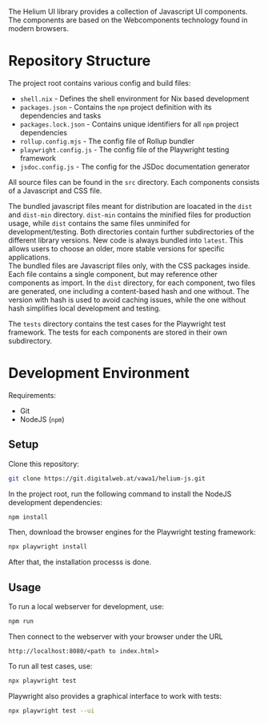 The Helium UI library provides a collection of Javascript UI components.
The components are based on the Webcomponents technology found in modern browsers.

# Repository Structure

The project root contains various config and build files:
- `shell.nix` - Defines the shell environment for Nix based development
- `packages.json` - Contains the `npm` project definition with its dependencies and tasks
- `packages.lock.json` - Contains unique identifiers for all `npm` project dependencies
- `rollup.config.mjs` - The config file of Rollup bundler
- `playwright.config.js` - The config file of the Playwright testing framework
- `jsdoc.config.js` - The config for the JSDoc documentation generator

All source files can be found in the `src` directory. 
Each components consists of a Javascript and CSS file.

The bundled javascript files meant for distribution are loacated in the `dist` and `dist-min` directory.
`dist-min` contains the minified files for production usage, while `dist` contains the same files unminifed for development/testing.
Both directories contain further subdirectories of the different library versions.
New code is always bundled into `latest`.
This allows users to choose an older, more stable versions for specific applications.  
The bundled files are Javascript files only, with the CSS packages inside.
Each file contains a single component, but may reference other components as import.
In the `dist` directory, for each component, two files are generated, one including a content-based hash and one without.
The version with hash is used to avoid caching issues, while the one without hash simplifies local development and testing.

The `tests` directory contains the test cases for the Playwright test framework.
The tests for each components are stored in their own subdirectory.

# Development Environment

Requirements:
- Git
- NodeJS (`npm`)

## Setup

Clone this repository:
```sh
git clone https://git.digitalweb.at/vawa1/helium-js.git
```

In the project root, run the following command to install the NodeJS development dependencies:

```sh
npm install
```

Then, download the browser engines for the Playwright testing framework:

```sh
npx playwright install
```

After that, the installation processs is done.

## Usage

To run a local webserver for development, use:
```sh
npm run
```

Then connect to the webserver with your browser under the URL
```
http://localhost:8080/<path to index.html>
```

To run all test cases, use:
```sh
npx playwright test
```

Playwright also provides a graphical interface to work with tests:
```sh
npx playwright test --ui
```




